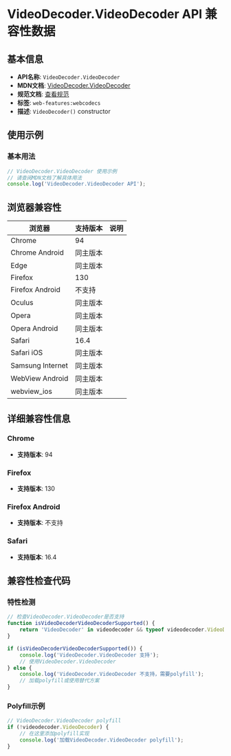 # VideoDecoder.VideoDecoder API 兼容性数据

## 基本信息

- **API名称**: `VideoDecoder.VideoDecoder`
- **MDN文档**: [VideoDecoder.VideoDecoder](https://developer.mozilla.org/docs/Web/API/VideoDecoder/VideoDecoder)
- **规范文档**: [查看规范](https://w3c.github.io/webcodecs/#dom-videodecoder-videodecoder)
- **标签**: `web-features:webcodecs`
- **描述**: `VideoDecoder()` constructor

## 使用示例

### 基本用法

```javascript
// VideoDecoder.VideoDecoder 使用示例
// 请查阅MDN文档了解具体用法
console.log('VideoDecoder.VideoDecoder API');
```

## 浏览器兼容性

| 浏览器 | 支持版本 | 说明 |
|--------|----------|------|
| Chrome | 94 |  |
| Chrome Android | 同主版本 |  |
| Edge | 同主版本 |  |
| Firefox | 130 |  |
| Firefox Android | 不支持 |  |
| Oculus | 同主版本 |  |
| Opera | 同主版本 |  |
| Opera Android | 同主版本 |  |
| Safari | 16.4 |  |
| Safari iOS | 同主版本 |  |
| Samsung Internet | 同主版本 |  |
| WebView Android | 同主版本 |  |
| webview_ios | 同主版本 |  |

## 详细兼容性信息

### Chrome

- **支持版本**: 94

### Firefox

- **支持版本**: 130

### Firefox Android

- **支持版本**: 不支持

### Safari

- **支持版本**: 16.4

## 兼容性检查代码

### 特性检测

```javascript
// 检查VideoDecoder.VideoDecoder是否支持
function isVideoDecoderVideoDecoderSupported() {
    return 'VideoDecoder' in videodecoder && typeof videodecoder.VideoDecoder === 'function';
}

if (isVideoDecoderVideoDecoderSupported()) {
    console.log('VideoDecoder.VideoDecoder 支持');
    // 使用VideoDecoder.VideoDecoder
} else {
    console.log('VideoDecoder.VideoDecoder 不支持，需要polyfill');
    // 加载polyfill或使用替代方案
}
```

### Polyfill示例

```javascript
// VideoDecoder.VideoDecoder polyfill
if (!videodecoder.VideoDecoder) {
    // 在这里添加polyfill实现
    console.log('加载VideoDecoder.VideoDecoder polyfill');
}
```


